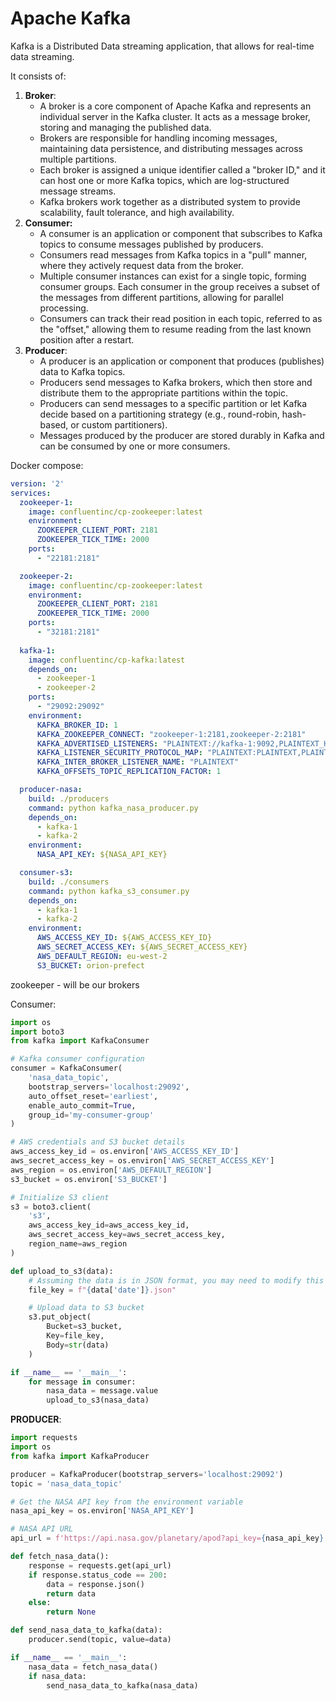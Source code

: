 # Apache Kafka

Kafka is a Distributed Data streaming application, that allows for real-time data streaming.

It consists of:

1. **Broker**:
    - A broker is a core component of Apache Kafka and represents an individual server in the Kafka cluster. It acts as a message broker, storing and managing the published data.
    - Brokers are responsible for handling incoming messages, maintaining data persistence, and distributing messages across multiple partitions.
    - Each broker is assigned a unique identifier called a "broker ID," and it can host one or more Kafka topics, which are log-structured message streams.
    - Kafka brokers work together as a distributed system to provide scalability, fault tolerance, and high availability.
2. **Consumer:**
    - A consumer is an application or component that subscribes to Kafka topics to consume messages published by producers.
    - Consumers read messages from Kafka topics in a "pull" manner, where they actively request data from the broker.
    - Multiple consumer instances can exist for a single topic, forming consumer groups. Each consumer in the group receives a subset of the messages from different partitions, allowing for parallel processing.
    - Consumers can track their read position in each topic, referred to as the "offset," allowing them to resume reading from the last known position after a restart.
3. **Producer**:
    - A producer is an application or component that produces (publishes) data to Kafka topics.
    - Producers send messages to Kafka brokers, which then store and distribute them to the appropriate partitions within the topic.
    - Producers can send messages to a specific partition or let Kafka decide based on a partitioning strategy (e.g., round-robin, hash-based, or custom partitioners).
    - Messages produced by the producer are stored durably in Kafka and can be consumed by one or more consumers.

Docker compose:

```yaml
version: '2'
services:
  zookeeper-1:
    image: confluentinc/cp-zookeeper:latest
    environment:
      ZOOKEEPER_CLIENT_PORT: 2181
      ZOOKEEPER_TICK_TIME: 2000
    ports:
      - "22181:2181"

  zookeeper-2:
    image: confluentinc/cp-zookeeper:latest
    environment:
      ZOOKEEPER_CLIENT_PORT: 2181
      ZOOKEEPER_TICK_TIME: 2000
    ports:
      - "32181:2181"
  
  kafka-1:
    image: confluentinc/cp-kafka:latest
    depends_on:
      - zookeeper-1
      - zookeeper-2
    ports:
      - "29092:29092"
    environment:
      KAFKA_BROKER_ID: 1
      KAFKA_ZOOKEEPER_CONNECT: "zookeeper-1:2181,zookeeper-2:2181"
      KAFKA_ADVERTISED_LISTENERS: "PLAINTEXT://kafka-1:9092,PLAINTEXT_HOST://localhost:29092"
      KAFKA_LISTENER_SECURITY_PROTOCOL_MAP: "PLAINTEXT:PLAINTEXT,PLAINTEXT_HOST:PLAINTEXT"
      KAFKA_INTER_BROKER_LISTENER_NAME: "PLAINTEXT"
      KAFKA_OFFSETS_TOPIC_REPLICATION_FACTOR: 1

  producer-nasa:
    build: ./producers
    command: python kafka_nasa_producer.py
    depends_on:
      - kafka-1
      - kafka-2
    environment:
      NASA_API_KEY: ${NASA_API_KEY}

  consumer-s3:
    build: ./consumers
    command: python kafka_s3_consumer.py
    depends_on:
      - kafka-1
      - kafka-2
    environment:
      AWS_ACCESS_KEY_ID: ${AWS_ACCESS_KEY_ID}
      AWS_SECRET_ACCESS_KEY: ${AWS_SECRET_ACCESS_KEY}
      AWS_DEFAULT_REGION: eu-west-2
      S3_BUCKET: orion-prefect
```

zookeeper - will be our brokers

Consumer:

```python
import os
import boto3
from kafka import KafkaConsumer

# Kafka consumer configuration
consumer = KafkaConsumer(
    'nasa_data_topic',
    bootstrap_servers='localhost:29092',
    auto_offset_reset='earliest',
    enable_auto_commit=True,
    group_id='my-consumer-group'
)

# AWS credentials and S3 bucket details
aws_access_key_id = os.environ['AWS_ACCESS_KEY_ID']
aws_secret_access_key = os.environ['AWS_SECRET_ACCESS_KEY']
aws_region = os.environ['AWS_DEFAULT_REGION']
s3_bucket = os.environ['S3_BUCKET']

# Initialize S3 client
s3 = boto3.client(
    's3',
    aws_access_key_id=aws_access_key_id,
    aws_secret_access_key=aws_secret_access_key,
    region_name=aws_region
)

def upload_to_s3(data):
    # Assuming the data is in JSON format, you may need to modify this based on your data structure
    file_key = f"{data['date']}.json"

    # Upload data to S3 bucket
    s3.put_object(
        Bucket=s3_bucket,
        Key=file_key,
        Body=str(data)
    )

if __name__ == '__main__':
    for message in consumer:
        nasa_data = message.value
        upload_to_s3(nasa_data)
```

**PRODUCER**:

```python
import requests
import os
from kafka import KafkaProducer

producer = KafkaProducer(bootstrap_servers='localhost:29092')
topic = 'nasa_data_topic'

# Get the NASA API key from the environment variable
nasa_api_key = os.environ['NASA_API_KEY']

# NASA API URL
api_url = f'https://api.nasa.gov/planetary/apod?api_key={nasa_api_key}'

def fetch_nasa_data():
    response = requests.get(api_url)
    if response.status_code == 200:
        data = response.json()
        return data
    else:
        return None

def send_nasa_data_to_kafka(data):
    producer.send(topic, value=data)

if __name__ == '__main__':
    nasa_data = fetch_nasa_data()
    if nasa_data:
        send_nasa_data_to_kafka(nasa_data)
```
